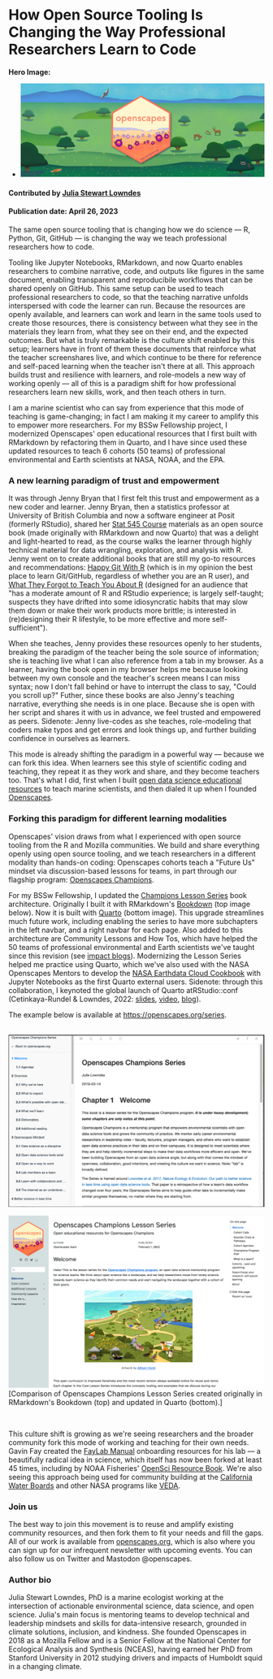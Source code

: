 # How Open Source Tooling Is Changing the Way Professional Researchers Learn to Code

**Hero Image:**

  - <img src='../../images/Blog_2304_OpenscapesHero.png' /> 

#### Contributed by [Julia Stewart Lowndes](https://github.com/jules32)

#### Publication date: April 26, 2023

<!-- start deck -->
The same open source tooling that is changing how we do science — R, Python, Git, GitHub — is changing the way we teach professional researchers how to code. 
<!-- end deck -->

Tooling like Jupyter Notebooks, RMarkdown, and now Quarto enables researchers to combine narrative, code, and outputs like figures in the same document, enabling transparent and reproducibile workflows that can be shared openly on GitHub. This same setup can be used to teach professional researchers to code, so that the teaching narrative unfolds interspersed with code the learner can run. Because the resources are openly available, and learners can work and learn in the same tools used to create those resources, there is consistency between what they see in the materials they learn from, what they see on their end, and the expected outcomes. But what is truly remarkable is the culture shift enabled by this setup; learners have in front of them these documents that reinforce what the teacher screenshares live, and which continue to be there for reference and self-paced learning when the teacher isn't there at all. This approach builds trust and resilience with learners, and role-models a new way of working openly — all of this is a paradigm shift for how professional researchers learn new skills, work, and then teach others in turn. 

I am a marine scientist who can say from experience that this mode of teaching is game-changing; in fact I am making it my career to amplify this to empower more researchers. For my BSSw Fellowship project, I modernized Openscapes' open educational resources that I first built with RMarkdown by refactoring them in Quarto, and I have since used these updated resources to teach 6 cohorts (50 teams) of professional environmental and Earth scientists at NASA, NOAA, and the EPA.

### A new learning paradigm of trust and empowerment

It was through Jenny Bryan that I first felt this trust and empowerment as a new coder and learner. Jenny Bryan, then a statistics professor at University of British Columbia and now a software engineer at Posit (formerly RStudio), shared her [Stat 545 Course](https://stat545.com/) materials as an open source book (made originally with RMarkdown and now Quarto) that was a delight and light-hearted to read, as the course walks the learner through highly technical material for data wrangling, exploration, and analysis with R. Jenny went on to create additional books that are still my go-to resources and recommendations: [Happy Git With R](https://happygitwithr.com/) (which is in my opinion the best place to learn Git/GitHub, regardless of whether you are an R user), and [What They Forgot to Teach You About R](https://rstats.wtf/) (designed for an audience that "has a moderate amount of R and RStudio experience; is largely self-taught; suspects they have drifted into some idiosyncratic habits that may slow them down or make their work products more brittle; is interested in (re)designing their R lifestyle, to be more effective and more self-sufficient").

When she teaches, Jenny provides these resources openly to her students, breaking the paradigm of the teacher being the sole source of information; she is teaching live what I can also reference from a tab in my browser. As a learner, having the book open in my browser helps me because looking between my own console and the teacher's screen means I can miss syntax; now I don't fall behind or have to interrupt the class to say, "Could you scroll up?" Futher, since these books are also Jenny's teaching narrative, everything she needs is in one place. Because she is open with her script and shares it with us in advance, we feel trusted and empowered as peers. Sidenote: Jenny live-codes as she teaches, role-modeling that coders make typos and get errors and look things up, and further building confidence in ourselves as learners.

This mode is already shifting the paradigm in a powerful way — because we can fork this idea. When learners see this style of scientific coding and teaching, they repeat it as they work and share, and they become teachers too. That's what I did, first when I built [open data science educational resources](http://ohi-science.org/data-science-training/) to teach marine scientists, and then dialed it up when I founded [Openscapes](https://openscapes.org).

### Forking this paradigm for different learning modalities 

Openscapes' vision draws from what I experienced with open source tooling from the R and Mozilla communities. We build and share everything openly using open source tooling, and we teach researchers in a different modality than hands-on coding: Openscapes cohorts teach a "Future Us" mindset via discussion-based lessons for teams, in part through our flagship program: [Openscapes Champions](https://openscapes.org/champions).

For my BSSw Fellowship, I updated the [Champions Lesson Series](https://openscapes.github.io/series/) book architecture. Originally I built it with RMarkdown's [Bookdown](https://bookdown.org/) (top image below). Now it is built with [Quarto](https://quarto.org) (bottom image). This upgrade streamlines much future work, including enabling the series to have more subchapters in the left navbar, and a right navbar for each page. Also added to this architecture are Community Lessons and How Tos, which have helped the 50 teams of professional environmental and Earth scientists we've taught since this revision (see [impact blogs](https://www.openscapes.org/tags/impact/)). Modernizing the Lesson Series helped me practice using Quarto, which we've also used with the NASA Openscapes Mentors to develop the [NASA Earthdata Cloud Cookbook](https://nasa-openscapes.github.io/earthdata-cloud-cookbook) with Jupyter Notebooks as the first Quarto external users. Sidenote: through this collaboration, I keynoted the global launch of Quarto atRStudio::conf (Cetinkaya-Rundel & Lowndes, 2022: [slides](https://mine.quarto.pub/hello-quarto), [video](https://www.youtube.com/watch?v=p7Hxu4coDl8), [blog](https://www.openscapes.org/blog/2022/08/10/quarto-keynote/)).

The example below is available at https://openscapes.org/series.

<br>

<img src='../../images/Blog_openscapes-series-bookdown.png' class='page' />

<br>

<img src='../../images/Blog_openscapes-series-quarto.png' class='page' />[Comparison of Openscapes Champions Lesson Series created originally in RMarkdown's Bookdown (top) and updated in Quarto (bottom).]



<br>

This culture shift is growing as we're seeing researchers and the broader community fork this mode of working and teaching for their own needs. Gavin Fay created the [FayLab Manual](https://thefaylab.github.io/lab-manual/) onboarding resources for his lab — a beautifully radical idea in science, which itself has now been forked at least 45 times, including by NOAA Fisheries' [OpenSci Resource Book](https://nmfs-opensci.github.io/ResourceBook/). We're also seeing this approach being used for community building at the [California Water Boards](https://cawaterboarddatacenter.github.io/swrcb-openscapes/) and other NASA programs like [VEDA](https://nasa-impact.github.io/veda-docs/).

### Join us

The best way to join this movement is to reuse and amplify existing community resources, and then fork them to fit your needs and fill the gaps. All of our work is available from [openscapes.org](https://openscapes.org), which is also where you can sign up for our infrequent newsletter with upcoming events. You can also follow us on Twitter and Mastodon @openscapes.

### Author bio

Julia Stewart Lowndes, PhD is a marine ecologist working at the intersection of actionable environmental science, data science, and open science. Julia's main focus is mentoring teams to develop technical and leadership mindsets and skills for data-intensive research, grounded in climate solutions, inclusion, and kindness. She founded Openscapes in 2018 as a Mozilla Fellow and is a Senior Fellow at the National Center for Ecological Analysis and Synthesis (NCEAS), having earned her PhD from Stanford University in 2012 studying drivers and impacts of Humboldt squid in a changing climate.

<!---
Publish: yes
Pinned: no
Topics: online learning
--->

